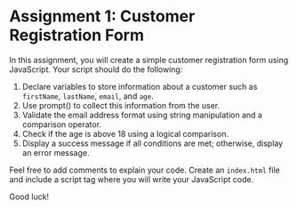 # Assignment 1: Customer Registration Form

In this assignment, you will create a simple customer registration form using JavaScript. Your script should do the following:

1. Declare variables to store information about a customer such as `firstName`, `lastName`, `email`, and `age`.
2. Use prompt() to collect this information from the user.
3. Validate the email address format using string manipulation and a comparison operator.
4. Check if the age is above 18 using a logical comparison.
5. Display a success message if all conditions are met; otherwise, display an error message.

Feel free to add comments to explain your code. Create an `index.html` file and include a script tag where you will write your JavaScript code.

Good luck!
